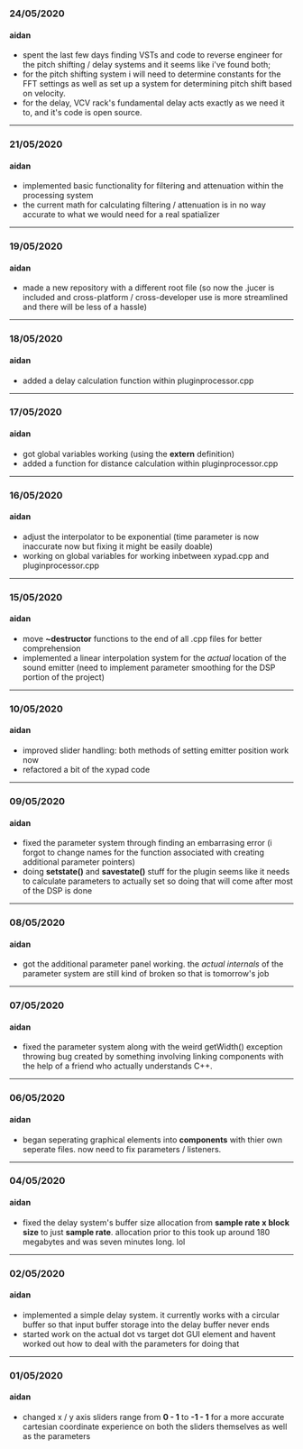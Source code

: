 ### 24/05/2020
#### aidan
- spent the last few days finding VSTs and code to reverse engineer for the pitch shifting / delay systems and it seems like i've found both; 
- for the pitch shifting system i will need to determine constants for the FFT settings as well as set up a system for determining pitch shift based on velocity.
- for the delay, VCV rack's fundamental delay acts exactly as we need it to, and it's code is open source.
--- 
### 21/05/2020
#### aidan
- implemented basic functionality for filtering and attenuation within the processing system
- the current math for calculating filtering / attenuation is in no way accurate to what we would need for a real spatializer
---
### 19/05/2020
#### aidan
- made a new repository with a different root file (so now the .jucer is included and cross-platform / cross-developer use is more streamlined and there will be less of a hassle)
---
### 18/05/2020
#### aidan
- added a delay calculation function within pluginprocessor.cpp
---
### 17/05/2020
#### aidan
- got global variables working (using the **extern** definition)
- added a function for distance calculation within pluginprocessor.cpp
---
### 16/05/2020
#### aidan
- adjust the interpolator to be exponential (time parameter is now inaccurate now but fixing it might be easily doable)
- working on global variables for working inbetween xypad.cpp and pluginprocessor.cpp
---
### 15/05/2020
#### aidan
- move **~destructor** functions to the end of all .cpp files for better comprehension
- implemented a linear interpolation system for the *actual* location of the sound emitter (need to implement parameter smoothing for the DSP portion of the project)
---
### 10/05/2020
#### aidan
- improved slider handling: both methods of setting emitter position work now
- refactored a bit of the xypad code
---
### 09/05/2020
#### aidan
- fixed the parameter system through finding an embarrasing error (i forgot to change names for the function associated with creating additional parameter pointers)
- doing **setstate()** and **savestate()** stuff for the plugin seems like it needs to calculate parameters to actually set so doing that will come after most of the DSP is done
---
### 08/05/2020
#### aidan
- got the additional parameter panel working. the *actual internals* of the parameter system are still kind of broken so that is tomorrow's job
---
### 07/05/2020
#### aidan
- fixed the parameter system along with the weird getWidth() exception throwing bug created by something involving linking components with the help of a friend who actually understands C++.
---
### 06/05/2020
#### aidan
- began seperating graphical elements into **components** with thier own seperate files. now need to fix parameters / listeners.
---
### 04/05/2020
#### aidan 
- fixed the delay system's buffer size allocation from **sample rate x block size** to just **sample rate**. allocation prior to this took up around 180 megabytes and was seven minutes long. lol
---
### 02/05/2020
#### aidan
- implemented a simple delay system. it currently works with a circular buffer so that input buffer storage into the delay buffer never ends
- started work on the actual dot vs target dot GUI element and havent worked out how to deal with the parameters for doing that
---
### 01/05/2020
#### aidan
- changed x / y axis sliders range from **0 - 1** to **-1 - 1** for a more accurate cartesian coordinate experience on both the sliders themselves as well as the parameters
